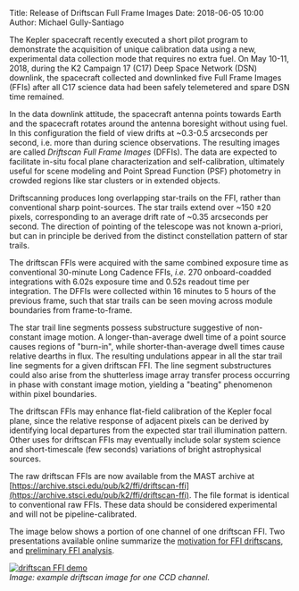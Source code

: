 Title: Release of Driftscan Full Frame Images
Date: 2018-06-05 10:00
Author: Michael Gully-Santiago

The Kepler spacecraft recently executed a short pilot program to demonstrate
the acquisition of unique calibration data using a new, experimental data collection mode
that requires no extra fuel.
On May 10-11, 2018, during the K2 Campaign 17 (C17) Deep Space
Network (DSN) downlink, the spacecraft collected and downlinked five Full Frame Images (FFIs)
after all C17 science data had been safely telemetered and spare DSN time remained.

In the data downlink attitude, the spacecraft antenna points
towards Earth and the spacecraft rotates around the antenna boresight
without using fuel.
In this configuration the field of view drifts at ~0.3-0.5 arcseconds per second,
i.e. more than during science observations.
The resulting images are called *Driftscan Full Frame Images* (DFFIs).
The data are expected to facilitate in-situ focal plane characterization and self-calibration,
ultimately useful for scene modeling and Point Spread Function (PSF) photometry
in crowded regions like star clusters or in extended objects.

Driftscanning produces long overlapping star-trails on the FFI, rather
than conventional sharp point-sources.  The star trails extend over ~150 &pm;20
pixels, corresponding to an average drift rate of ~0.35 arcseconds per second.
The direction of pointing of the telescope was not known a-priori, but can
 in principle be derived from the distinct constellation pattern of star trails.  

The driftscan FFIs were acquired with the same combined exposure time as
conventional 30-minute Long Cadence FFIs, *i.e.* 270 onboard-coadded
integrations with 6.02s exposure time and 0.52s readout time per
integration.  The DFFIs were collected within 16 minutes to 5 hours of the
previous frame, such that star trails can be seen moving across module
boundaries from frame-to-frame.

The star trail line segments possess substructure suggestive of non-constant
image motion.  A longer-than-average dwell time of a point source causes regions of
"burn-in", while shorter-than-average dwell times cause relative dearths in flux.  The
resulting undulations appear in all the star trail line segments for a given
driftscan FFI.  The line segment substructures could also arise from the
shutterless image array transfer process occurring in phase with constant
image motion, yielding a "beating" phenomenon within pixel boundaries.

The driftscan FFIs may enhance flat-field calibration of the Kepler focal
plane, since the relative response of adjacent pixels can be derived by
identifying local departures from the expected star trail illumination pattern.
Other uses for driftscan FFIs may eventually include solar system science and
short-timescale (few seconds) variations of bright astrophysical sources.

The raw driftscan FFIs are now available from the MAST archive at
[https://archive.stsci.edu/pub/k2/ffi/driftscan-ffi](https://archive.stsci.edu/pub/k2/ffi/driftscan-ffi).
The file format is identical to conventional raw FFIs.
These data should be considered experimental and will not be pipeline-calibrated.

The image below shows a portion of one channel of one driftscan FFI.
Two presentations available online summarize the [motivation for FFI driftscans](https://docs.google.com/presentation/d/1qvK2vxBs1kMth0pgf-fBW4T1iGtU3e1-xCrVgHmMHxU/edit?usp=sharing),
and [preliminary FFI analysis](https://speakerdeck.com/gully/k2-driftscan-ffi-analysis).

<p>
<a href="images/driftscan_FFI_demo.png"><img class="img-responsive" style="max-width:600px;" src="images/driftscan_FFI_demo.png" alt="driftscan FFI demo"></a><br/>
<i>Image: example driftscan image for one CCD channel.
</p>